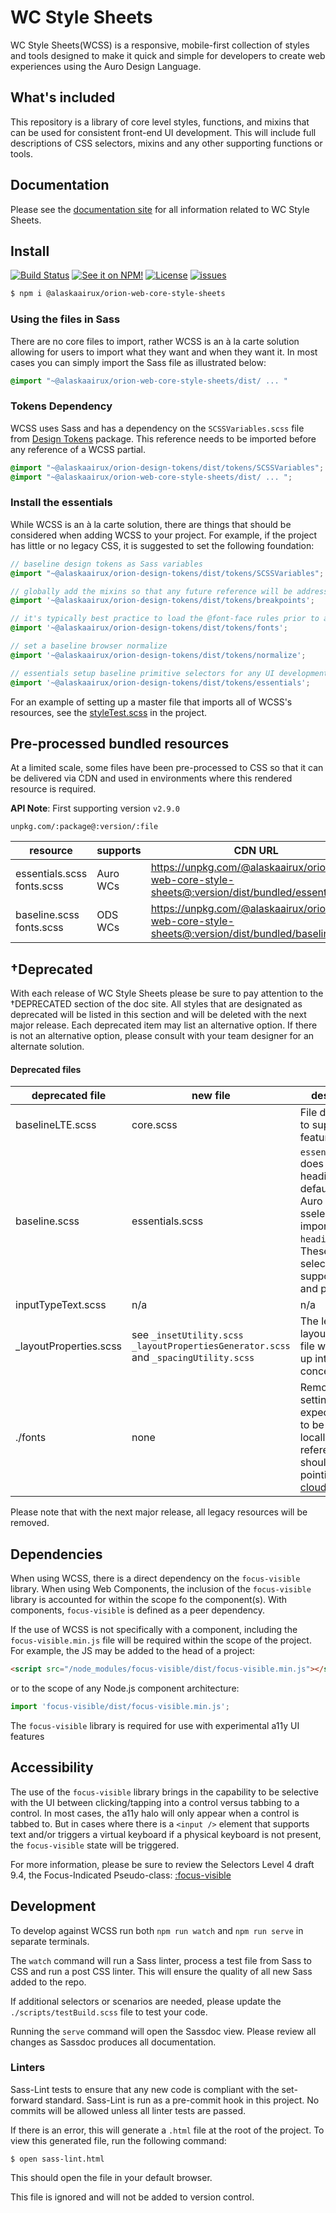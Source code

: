 # WC Style Sheets

WC Style Sheets(WCSS) is a responsive, mobile-first collection of styles and tools designed to make it quick and simple for developers to create web experiences using the Auro Design Language.

## What's included

This repository is a library of core level styles, functions, and mixins that can be used for consistent front-end UI development. This will include full descriptions of CSS selectors, mixins and any other supporting functions or tools.

## Documentation

Please see the [documentation site](https://alaskaairlines.github.io/WebCoreStyleSheets/) for all information related to WC Style Sheets.

## Install

[![Build Status](https://img.shields.io/travis/AlaskaAirlines/WebCoreStyleSheets?branch=master&style=for-the-badge)](https://travis-ci.org/github/AlaskaAirlines/WebCoreStyleSheets)
[![See it on NPM!](https://img.shields.io/npm/v/@alaskaairux/orion-web-core-style-sheets.svg?style=for-the-badge&color=orange)](https://www.npmjs.com/package/@alaskaairux/WebCoreStyleSheets)
[![License](https://img.shields.io/npm/l/@alaskaairux/orion-web-core-style-sheets.svg?color=blue&style=for-the-badge)](https://www.apache.org/licenses/LICENSE-2.0)
[![issues](https://img.shields.io/github/issues-raw/AlaskaAirlines/WebCoreStyleSheets?style=for-the-badge)](https://github.com/AlaskaAirlines/WebCoreStyleSheets/issues)

```bash
$ npm i @alaskaairux/orion-web-core-style-sheets
```

### Using the files in Sass

There are no core files to import, rather WCSS is an à la carte solution allowing for users to import what they want and when they want it. In most cases you can simply import the Sass file as illustrated below:

```scss
@import "~@alaskaairux/orion-web-core-style-sheets/dist/ ... "
```

### Tokens Dependency

WCSS uses Sass and has a dependency on the `SCSSVariables.scss` file from [Design Tokens](https://github.com/AlaskaAirlines/OrionDesignTokens) package. This reference needs to be imported before any reference of a WCSS partial. 

```scss
@import "~@alaskaairux/orion-design-tokens/dist/tokens/SCSSVariables";
@import "~@alaskaairux/orion-web-core-style-sheets/dist/ ... ";
```

### Install the essentials 

While WCSS is an à la carte solution, there are things that should be considered when adding WCSS to your project. For example, if the project has little or no legacy CSS, it is suggested to set the following foundation:

```scss
// baseline design tokens as Sass variables
@import "~@alaskaairux/orion-design-tokens/dist/tokens/SCSSVariables";

// globally add the mixins so that any future reference will be addressed 
@import '~@alaskaairux/orion-design-tokens/dist/tokens/breakpoints';

// it's typically best practice to load the @font-face rules prior to any reference of the custom web fonts
@import '~@alaskaairux/orion-design-tokens/dist/tokens/fonts';

// set a baseline browser normalize
@import '~@alaskaairux/orion-design-tokens/dist/tokens/normalize';

// essentials setup baseline primitive selectors for any UI development 
@import '~@alaskaairux/orion-design-tokens/dist/tokens/essentials';
```

For an example of setting up a master file that imports all of WCSS's resources, see the [styleTest.scss](https://github.com/AlaskaAirlines/OrionWebCoreStyleSheets/blob/master/tests/styleTest.scss) in the project.


## Pre-processed bundled resources

At a limited scale, some files have been pre-processed to CSS so that it can be delivered via CDN and used in environments where this rendered resource is required. 

**API Note**: First supporting version `v2.9.0`

```
unpkg.com/:package@:version/:file
```

| resource | supports | CDN URL |
|---|---|---|
| essentials.scss<br>fonts.scss|Auro WCs|https://unpkg.com/@alaskaairux/orion-web-core-style-sheets@:version/dist/bundled/essentials.css|
| baseline.scss<br>fonts.scss|ODS WCs|https://unpkg.com/@alaskaairux/orion-web-core-style-sheets@:version/dist/bundled/baseline.css|

## †Deprecated

With each release of WC Style Sheets please be sure to pay attention to the †DEPRECATED section of the doc site. All styles that are designated as deprecated will be listed in this section and will be deleted with the next major release. Each deprecated item may list an alternative option. If there is not an alternative option, please consult with your team designer for an alternate solution.

#### Deprecated files

| deprecated file | new file | description |
|---|---|---|
| baselineLTE.scss | core.scss | File deprecation to support new features |
| baseline.scss | essentials.scss | `essentials.scss` does not import headings by default. For new Auro heading sselectors import `headings.scss`. These new selectors support scoping and prefixing.
| inputTypeText.scss | n/a | n/a |
| _layoutProperties.scss | see `_insetUtility.scss` `_layoutPropertiesGenerator.scss` and `_spacingUtility.scss` | The legacy layoutProperties file was broken up into separate concerns |
| ./fonts | none | Remove all settings that expect the fonts to be loaded locally, all font references should be pointing to the [cloud](https://github.com/AlaskaAirlines/WebCoreStyleSheets/blob/master/src/_fonts.scss) | 

Please note that with the next major release, all legacy resources will be removed. 

## Dependencies

When using WCSS, there is a direct dependency on the `focus-visible` library. When using Web Components, the inclusion of the `focus-visible` library is accounted for within the scope fo the component(s). With components, `focus-visible` is defined as a peer dependency.

If the use of WCSS is not specifically with a component, including the `focus-visible.min.js` file will be required within the scope of the project. For example, the JS may be added to the head of a project:

```html
<script src="/node_modules/focus-visible/dist/focus-visible.min.js"></script>
```

or to the scope of any Node.js component architecture:

```javascript
import 'focus-visible/dist/focus-visible.min.js';
```

The `focus-visible` library is required for use with experimental a11y UI features

## Accessibility

The use of the `focus-visible` library brings in the capability to be selective with the UI between clicking/tapping into a control versus tabbing to a control. In most cases, the a11y halo will only appear when a control is tabbed to. But in cases where there is a `<input />` element that supports text and/or triggers a virtual keyboard if a physical keyboard is not present, the `focus-visible` state will be triggered.

For more information, please be sure to review the Selectors Level 4 draft 9.4, the Focus-Indicated Pseudo-class: [:focus-visible](https://drafts.csswg.org/selectors-4/#the-focus-visible-pseudo)

## Development

To develop against WCSS run both `npm run watch` and `npm run serve` in separate terminals.

The `watch` command will run a Sass linter, process a test file from Sass to CSS and run a post CSS linter. This will ensure the quality of all new Sass added to the repo.

If additional selectors or scenarios are needed, please update the `./scripts/testBuild.scss` file to test your code.

Running the `serve` command will open the Sassdoc view. Please review all changes as Sassdoc produces all documentation.

### Linters

Sass-Lint tests to ensure that any new code is compliant with the set-forward standard. Sass-Lint is run as a pre-commit hook in this project. No commits will be allowed unless all linter tests are passed.

If there is an error, this will generate a `.html` file at the root of the project. To view this generated file, run the following command:

```
$ open sass-lint.html
```

This should open the file in your default browser.

This file is ignored and will not be added to version control.
